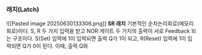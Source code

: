 
### 래치(Latch)

![[Pasted image 20250630133306.png]]
**SR 래치**
기본적인 순차논리회로(메모리 회로)이다.
S, R 두 가지 입력을 받고 NOR 게이트 두 가지의 출력이 서로 Feedback 되는 구조이다.
S(Set) 입력에 1이 입력되면 출력 Q가 1이 되고, R(Reset) 입력에 1이 입력되면 Q가 0이 된다.
이때, 출력 Q와 